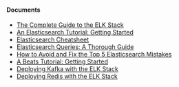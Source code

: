 
<h4> Documents </h4>
<ul>
  <li> <a href="https://logz.io/learn/complete-guide-elk-stack/"> The Complete Guide to the ELK Stack </a> </li>
  <li> <a href="https://logz.io/blog/elasticsearch-tutorial/"> An Elasticsearch Tutorial: Getting Started </a> </li>
  <li> <a href="https://logz.io/blog/elasticsearch-cheat-sheet/"> Elasticsearch Cheatsheet </a> </li>
  <li> <a href="https://logz.io/blog/elasticsearch-queries/"> Elasticsearch Queries: A Thorough Guide </a> </li>
  <li> <a href="https://logz.io/blog/the-top-5-elasticsearch-mistakes-how-to-avoid-them/"> How to Avoid and Fix the Top 5 Elasticsearch Mistakes </a> </li>
  
  <li> <a href="https://logz.io/blog/beats-tutorial/"> A Beats Tutorial: Getting Started </a> </li>
 
 
  <li> <a href="https://logz.io/blog/deploying-kafka-with-elk/"> Deploying Kafka with the ELK Stack </a> </li>
  <li> <a href="https://logz.io/blog/deploying-redis-elk/"> Deploying Redis with the ELK Stack </a> </li>
</ul>

